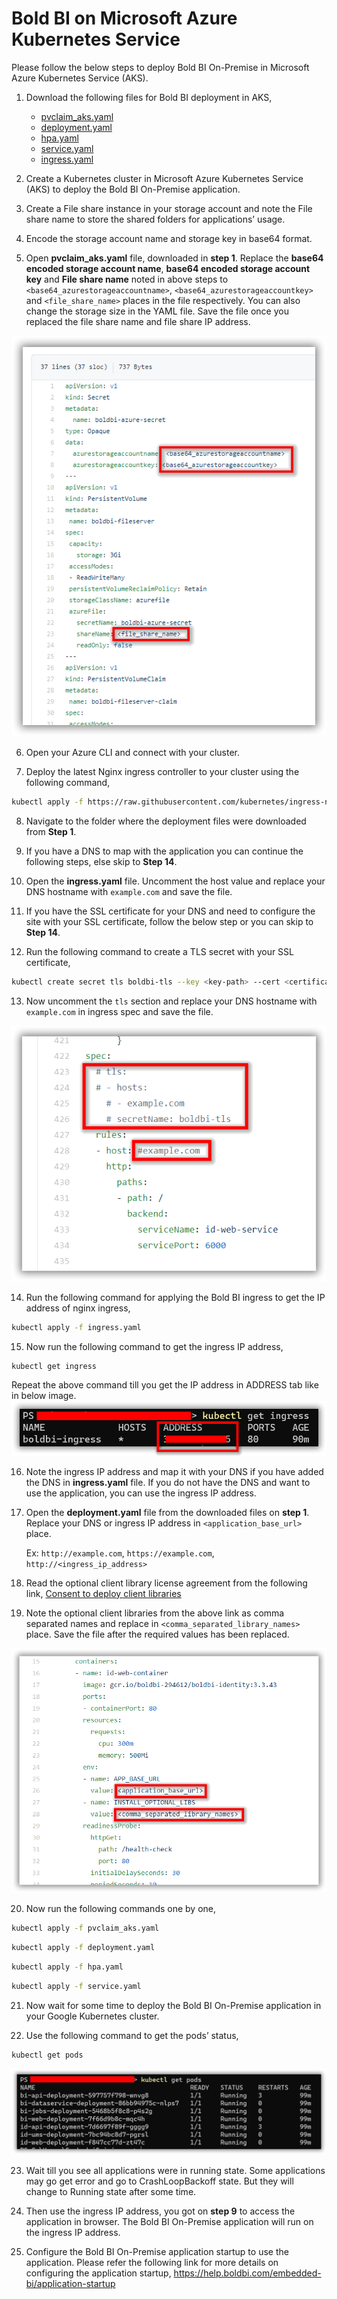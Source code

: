 # Bold BI on Microsoft Azure Kubernetes Service
Please follow the below steps to deploy Bold BI On-Premise in Microsoft Azure Kubernetes Service (AKS).

1. Download the following files for Bold BI deployment in AKS,

    * [pvclaim_aks.yaml](../deploy/pvclaim_aks.yaml)
    * [deployment.yaml](../deploy/deployment.yaml)
    * [hpa.yaml](../deploy/hpa.yaml)
    * [service.yaml](../deploy/service.yaml)
    * [ingress.yaml](../deploy/ingress.yaml)

2. Create a Kubernetes cluster in Microsoft Azure Kubernetes Service (AKS) to deploy the Bold BI On-Premise application.

3. Create a File share instance in your storage account and note the File share name to store the shared folders for applications’ usage.

4. Encode the storage account name and storage key in base64 format.

5. Open **pvclaim_aks.yaml** file, downloaded in **step 1**. Replace the **base64 encoded storage account name**, **base64 encoded storage account key** and **File share name** noted in above steps to `<base64_azurestorageaccountname>`, `<base64_azurestorageaccountkey>` and `<file_share_name>` places in the file respectively. You can also change the storage size in the YAML file. Save the file once you replaced the file share name and file share IP address.

![PV Claim](images/aks_pvclaim.png)

6. Open your Azure CLI and connect with your cluster.

7. Deploy the latest Nginx ingress controller to your cluster using the following command,

```sh
kubectl apply -f https://raw.githubusercontent.com/kubernetes/ingress-nginx/controller-v0.41.2/deploy/static/provider/cloud/deploy.yaml
```

8. Navigate to the folder where the deployment files were downloaded from **Step 1**.

9. If you have a DNS to map with the application you can continue the following steps, else skip to **Step 14**. 

10. Open the **ingress.yaml** file. Uncomment the host value and replace your DNS hostname with `example.com` and save the file.

11. If you have the SSL certificate for your DNS and need to configure the site with your SSL certificate, follow the below step or you can skip to **Step 14**.

12. Run the following command to create a TLS secret with your SSL certificate,

```sh
kubectl create secret tls boldbi-tls --key <key-path> --cert <certificate-path>
```

13. Now uncomment the `tls` section and replace your DNS hostname with `example.com` in ingress spec and save the file.

![ingress DNS](images/ingress_yaml.png)

14. Run the following command for applying the Bold BI ingress to get the IP address of nginx ingress,

```sh
kubectl apply -f ingress.yaml
```

15. Now run the following command to get the ingress IP address,

```sh
kubectl get ingress
```
Repeat the above command till you get the IP address in ADDRESS tab like in below image.
![Ingress Address](images/ingress_address.png) 

16. Note the ingress IP address and map it with your DNS if you have added the DNS in **ingress.yaml** file. If you do not have the DNS and want to use the application, you can use the ingress IP address.

17. Open the **deployment.yaml** file from the downloaded files on **step 1**. Replace your DNS or ingress IP address in `<application_base_url>` place.
    
    Ex: `http://example.com`, `https://example.com`, `http://<ingress_ip_address>`

18. Read the optional client library license agreement from the following link,
    [Consent to deploy client libraries](../docs/consent-to-deploy-client-libraries)

19. Note the optional client libraries from the above link as comma separated names and replace in `<comma_separated_library_names>` place. Save the file after the required values has been replaced.

![deployment.yaml](images/deployment_yaml.png) 

20. Now run the following commands one by one,

```sh
kubectl apply -f pvclaim_aks.yaml
```

```sh
kubectl apply -f deployment.yaml
```

```sh
kubectl apply -f hpa.yaml
```

```sh
kubectl apply -f service.yaml
```

21. Now wait for some time to deploy the Bold BI On-Premise application in your Google Kubernetes cluster. 

22. Use the following command to get the pods’ status,

```sh
kubectl get pods
```
![Pod status](images/pod_status.png) 

23.	Wait till you see all applications were in running state. Some applications may go get error and go to CrashLoopBackoff state. But they will change to Running state after some time.

24.	Then use the ingress IP address, you got on **step 9** to access the application in browser. The Bold BI On-Premise application will run on the ingress IP address.

25.	Configure the Bold BI On-Premise application startup to use the application. Please refer the following link for more details on configuring the application startup,
    https://help.boldbi.com/embedded-bi/application-startup